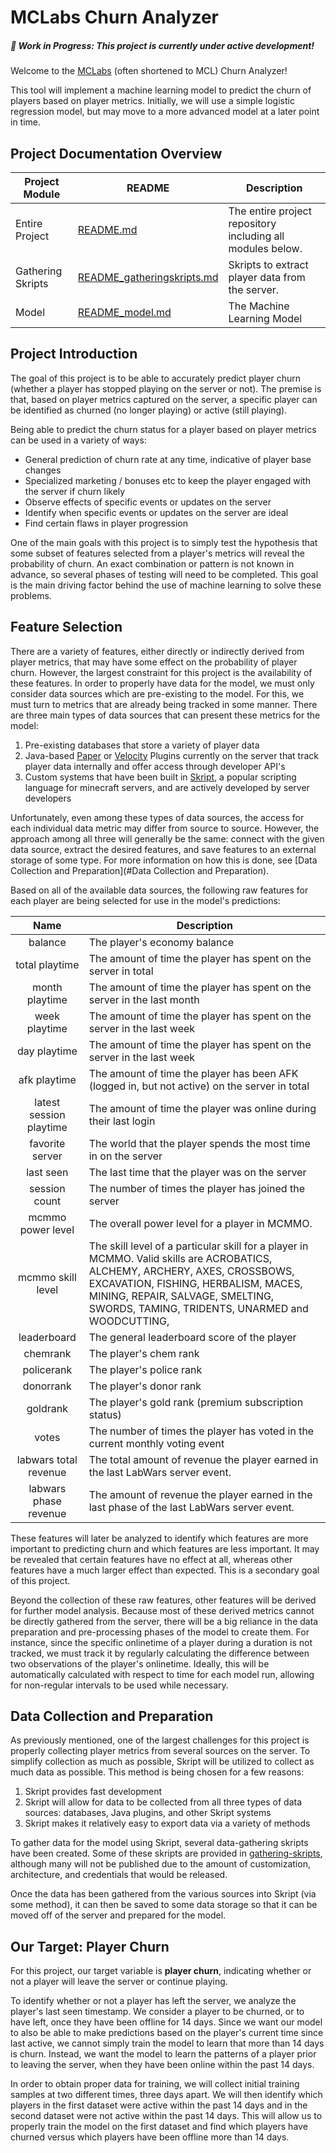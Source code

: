 # MCLabs Churn Analyzer

##### 🚧 Work in Progress: This project is currently under active development!

Welcome to the [MCLabs](https://labs-mc.com/) (often shortened to MCL) Churn Analyzer!

This tool will implement a machine learning model to predict the churn of players based on player metrics. Initially, we will use a simple logistic regression model, but may move to a more advanced model at a later point in time.

## Project Documentation Overview

| Project Module    | README                                                                                           | Description                                                |
| ----------------- | ------------------------------------------------------------------------------------------------ | ---------------------------------------------------------- |
| Entire Project    | [README.md](README.md)                                                                              | The entire project repository including all modules below. |
| Gathering Skripts | [ README_gatheringskripts.md](gathering-skripts/README_gatheringskripts.md "Gathering Skripts Readme") | Skripts to extract player data from the server.            |
| Model             | [README_model.md](model-src/README_model.md "Model Readme")                                            | The Machine Learning Model                                 |

## Project Introduction

The goal of this project is to be able to accurately predict player churn (whether a player has stopped playing on the server or not). The premise is that, based on player metrics captured on the server, a specific player can be identified as churned (no longer playing) or active (still playing).

Being able to predict the churn status for a player based on player metrics can be used in a variety of ways:

* General prediction of churn rate at any time, indicative of player base changes
* Specialized marketing / bonuses etc to keep the player engaged with the server if churn likely
* Observe effects of specific events or updates on the server
* Identify when specific events or updates on the server are ideal
* Find certain flaws in player progression

One of the main goals with this project is to simply test the hypothesis that some subset of features selected from a player's metrics will reveal the probability of churn. An exact combination or pattern is not known in advance, so several phases of testing will need to be completed. This goal is the main driving factor behind the use of machine learning to solve these problems.

## Feature Selection

There are a variety of features, either directly or indirectly derived from player metrics, that may have some effect on the probability of player churn. However, the largest constraint for this project is the availability of these features. In order to properly have data for the model, we must only consider data sources which are pre-existing to the model. For this, we must turn to metrics that are already being tracked in some manner. There are three main types of data sources that can present these metrics for the model:

1. Pre-existing databases that store a variety of player data
2. Java-based [Paper](https://papermc.io/software/paper) or [Velocity](https://papermc.io/software/velocity) Plugins currently on the server that track player data internally and offer access through developer API's
3. Custom systems that have been built in [Skript](https://github.com/SkriptLang/Skript), a popular scripting language for minecraft servers, and are actively developed by server developers

Unfortunately, even among these types of data sources, the access for each individual data metric may differ from source to source. However, the approach among all three will generally be the same: connect with the given data source, extract the desired features, and save features to an external storage of some type. For more information on how this is done, see [Data Collection and Preparation](#Data Collection and Preparation).

Based on all of the available data sources, the following raw features for each player are being selected for use in the model's predictions:

|          Name          | Description                                                                                                                                                                                                                                                |
| :---------------------: | ---------------------------------------------------------------------------------------------------------------------------------------------------------------------------------------------------------------------------------------------------------- |
|         balance         | The player's economy balance                                                                                                                                                                                                                               |
|     total playtime     | The amount of time the player has spent on the server in total                                                                                                                                                                                             |
|     month playtime     | The amount of time the player has spent on the server in the last month                                                                                                                                                                                    |
|      week playtime      | The amount of time the player has spent on the server in the last week                                                                                                                                                                                     |
|      day playtime      | The amount of time the player has spent on the server in the last week                                                                                                                                                                                     |
|      afk playtime      | The amount of time the player has been AFK (logged in, but not active) on the server in total                                                                                                                                                              |
| latest session playtime | The amount of time the player was online during their last login                                                                                                                                                                                           |
|     favorite server     | The world that the player spends the most time in on the server                                                                                                                                                                                            |
|        last seen        | The last time that the player was on the server                                                                                                                                                                                                            |
|      session count      | The number of times the player has joined the server                                                                                                                                                                                                       |
|    mcmmo power level    | The overall power level for a player in MCMMO.                                                                                                                                                                                                             |
|    mcmmo skill level    | The skill level of a particular skill for a player in MCMMO. Valid skills are ACROBATICS, ALCHEMY, ARCHERY, AXES, CROSSBOWS, EXCAVATION, FISHING, HERBALISM, MACES, MINING, REPAIR, SALVAGE, SMELTING, SWORDS, TAMING, TRIDENTS, UNARMED and WOODCUTTING, |
|       leaderboard       | The general leaderboard score of the player                                                                                                                                                                                                                |
|        chemrank        | The player's chem rank                                                                                                                                                                                                                                    |
|       policerank       | The player's police rank                                                                                                                                                                                                                                   |
|        donorrank        | The player's donor rank                                                                                                                                                                                                                                    |
|        goldrank        | The player's gold rank (premium subscription status)                                                                                                                                                                                                       |
|          votes          | The number of times the player has voted in the current monthly voting event                                                                                                                                                                               |
|  labwars total revenue  | The total amount of revenue the player earned in the last LabWars server event.                                                                                                                                                                            |
|  labwars phase revenue  | The amount of revenue the player earned in the last phase of the last LabWars server event.                                                                                                                                                                |

These features will later be analyzed to identify which features are more important to predicting churn and which features are less important. It may be revealed that certain features have no effect at all, whereas other features have a much larger effect than expected. This is a secondary goal of this project.

Beyond the collection of these raw features, other features will be derived for further model analysis. Because most of these derived metrics cannot be directly gathered from the server, there will be a big reliance in the data preparation and pre-processing phases of the model to create them. For instance, since the specific onlinetime of a player during a duration is not tracked, we must track it by regularly calculating the difference between two observations of the player's onlinetime. Ideally, this will be automatically calculated with respect to time for each model run, allowing for non-regular intervals to be used while necessary.

## Data Collection and Preparation

As previously mentioned, one of the largest challenges for this project is properly collecting player metrics from several sources on the server. To simplify collection as much as possible, Skript will be utilized to collect as much data as possible. This method is being chosen for a few reasons:

1. Skript provides fast development
2. Skript will allow for data to be collected from all three types of data sources: databases, Java plugins, and other Skript systems
3. Skript makes it relatively easy to export data via a variety of methods

To gather data for the model using Skript, several data-gathering skripts have been created. Some of these skripts are provided in [gathering-skripts](gathering-skripts), although many will not be published due to the amount of customization, architecture, and credentials that would be released.

Once the data has been gathered from the various sources into Skript (via some method), it can then be saved to some data storage so that it can be moved off of the server and prepared for the model.

## Our Target: Player Churn

For this project, our target variable is **player churn**, indicating whether or not a player will leave the server or continue playing.

To identify whether or not a player has left the server, we analyze the player's last seen timestamp. We consider a player to be churned, or to have left, once they have been offline for 14 days. Since we want our model to also be able to make predictions based on the player's current time since last active, we cannot simply train the model to learn that more than 14 days is churn. Instead, we want the model to learn the patterns of a player prior to leaving the server, when they have been online within the past 14 days.

In order to obtain proper data for training, we will collect initial training samples at two different times, three days apart. We will then identify which players in the first dataset were active within the past 14 days and in the second dataset were not active within the past 14 days. This will allow us to properly train the model on the first dataset and find which players have churned versus which players have been offline more than 14 days.

